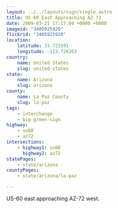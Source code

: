 ```yaml
---
layout: ../../layouts/sign/single.astro
title: US-60 East Approaching AZ-72
date: 2009-03-21 17:17:04 +0000 +0000
imageid: "3405925920"
flickrid: "3405925920"
location:
    latitude: 33.721591
    longitude: -113.726263
country:
    name: United States
    slug: united-states
state:
    name: Arizona
    slug: arizona
county:
    name: La Paz County
    slug: la-paz
tags:
    - interchange
    - big-green-sign
highway:
    - us60
    - az72
intersections:
    - highway1: us60
      highway2: az72
statePages:
    - state/arizona
countyPages:
    - state/arizona/la-paz

---
```

US-60 east approaching AZ-72 west.